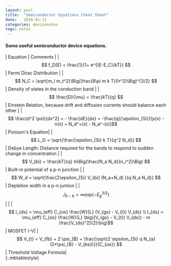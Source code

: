 ```yaml
---
layout: post
title:  "Semiconductor Equations Cheat Sheet"
date:   2018-01-11
categories: devicenotes
tags: notes
---
```


#### Some useful semiconductor device equations.

| Equation | Comments |
| $$ f_D(E) = \frac{1}{1+ e^{(E-E_C)/kT}} $$ | Fermi Dirac Distribution |
| $$ N_C = \sqrt{m_l m_t^2}\Big(\frac{8\pi m k T}{h^2}\Big)^{3/2} $$ | Density of states in the conduction band | 
| $$ \frac{D}{\mu} = \frac{kT}{q} $$ | Einstein Relation, because drift and diffusion currents should balance each other |
| $$ \frac{d^2 \psi}{dx^2} = - \frac{dE}{dx} = -\frac{q}{\epsilon_{Si}}[p(x) - n(x) + N_d^+(x) - N_a^-(x)]$$| Poisson's Equation|
| $$ L_D = \sqrt{\frac{\epsilon_{Si} k T}{q^2 N_d}} $$ | Debye Length: Distance required for the bands to respond to sudden change in concentration |
| $$ V_{bi} = \frac{kT}{q} ln\Big(\frac{N_a N_d}{n_i^2}\Big) $$ | Built-in potential of a p-n junction | 
| $$ W_d = \sqrt{\frac{2\epsilon_{Si} V_{bi} (N_a+N_d) }{q N_a N_d}} $$ | Depletion width in a p-n juntion | 
| $$ J_{b-b} = \infty exp(-E_g^{3/2})$$ | | 
| $$ I_{ds} = \mu_{eff} C_{ox} \frac{W}{L} (V_{gs} - V_{t}) V_{ds} \\ I_{ds} =  \mu_{eff} C_{ox} \frac{W}{L} \big((V_{gs} - V_{t}) V_{ds}) - m \frac{V_{ds}^2}{2}\big)$$ | MOSFET I-V|
| $$ V_{t} = V_{fb} + 2 \psi_{B} + \frac{\sqrt{2 \epsilon_{Si} q N_{a} (2*\psi_{B} - V_{bs})}}{C_{ox}} $$| Threshold Voltage Formula|	
{:.mbtablestyle}